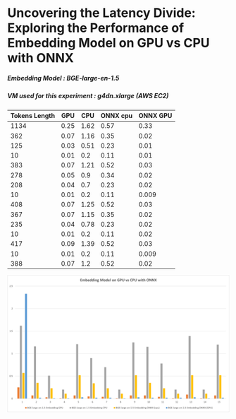 # Uncovering the Latency Divide: Exploring the Performance of Embedding Model on GPU vs CPU with ONNX


##### Embedding Model : BGE-large-en-1.5
##### VM used for this experiment : g4dn.xlarge (AWS EC2)

| Tokens Length |  GPU | CPU | ONNX cpu | ONNX GPU |
| --- | --- | --- | --- | --- |
| 1134 | 0.25 | 1.62 | 0.57 | 0.33 |
| 362 | 0.07 | 1.16 | 0.35 | 0.02 |
| 125 | 0.03 | 0.51 | 0.23 | 0.01 |
| 10 | 0.01 | 0.2 | 0.11 | 0.01 |
| 383 | 0.07 | 1.21 | 0.52 | 0.03 |
| 278 | 0.05 | 0.9 | 0.34 | 0.02 |
| 208 | 0.04 | 0.7 | 0.23 | 0.02 |
| 10 | 0.01 | 0.2 | 0.11 | 0.009 |
| 408 | 0.07 | 1.25 | 0.52 | 0.03 |
| 367 | 0.07 | 1.15 | 0.35 | 0.02 |
| 235 | 0.04 | 0.78 | 0.23 | 0.02 |
| 10 | 0.01 | 0.2 | 0.11 | 0.02 |
| 417 | 0.09 | 1.39 | 0.52 | 0.03 |
| 10 | 0.01 | 0.2 | 0.11 | 0.009 |
| 388 | 0.07 | 1.2 | 0.52 | 0.02 |

![Embedding Experiment](/img/embedding_chart.png)